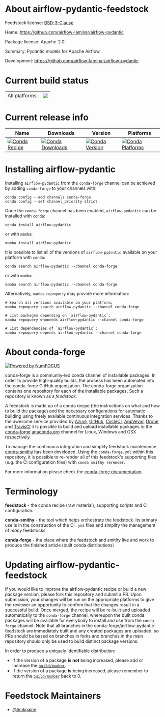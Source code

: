 About airflow-pydantic-feedstock
================================

Feedstock license: [BSD-3-Clause](https://github.com/conda-forge/airflow-pydantic-feedstock/blob/main/LICENSE.txt)

Home: https://github.com/airflow-laminar/airflow-pydantic

Package license: Apache-2.0

Summary: Pydantic models for Apache Airflow

Development: https://github.com/airflow-laminar/airflow-pydantic

Current build status
====================


<table><tr><td>All platforms:</td>
    <td>
      <a href="https://dev.azure.com/conda-forge/feedstock-builds/_build/latest?definitionId=24871&branchName=main">
        <img src="https://dev.azure.com/conda-forge/feedstock-builds/_apis/build/status/airflow-pydantic-feedstock?branchName=main">
      </a>
    </td>
  </tr>
</table>

Current release info
====================

| Name | Downloads | Version | Platforms |
| --- | --- | --- | --- |
| [![Conda Recipe](https://img.shields.io/badge/recipe-airflow--pydantic-green.svg)](https://anaconda.org/conda-forge/airflow-pydantic) | [![Conda Downloads](https://img.shields.io/conda/dn/conda-forge/airflow-pydantic.svg)](https://anaconda.org/conda-forge/airflow-pydantic) | [![Conda Version](https://img.shields.io/conda/vn/conda-forge/airflow-pydantic.svg)](https://anaconda.org/conda-forge/airflow-pydantic) | [![Conda Platforms](https://img.shields.io/conda/pn/conda-forge/airflow-pydantic.svg)](https://anaconda.org/conda-forge/airflow-pydantic) |

Installing airflow-pydantic
===========================

Installing `airflow-pydantic` from the `conda-forge` channel can be achieved by adding `conda-forge` to your channels with:

```
conda config --add channels conda-forge
conda config --set channel_priority strict
```

Once the `conda-forge` channel has been enabled, `airflow-pydantic` can be installed with `conda`:

```
conda install airflow-pydantic
```

or with `mamba`:

```
mamba install airflow-pydantic
```

It is possible to list all of the versions of `airflow-pydantic` available on your platform with `conda`:

```
conda search airflow-pydantic --channel conda-forge
```

or with `mamba`:

```
mamba search airflow-pydantic --channel conda-forge
```

Alternatively, `mamba repoquery` may provide more information:

```
# Search all versions available on your platform:
mamba repoquery search airflow-pydantic --channel conda-forge

# List packages depending on `airflow-pydantic`:
mamba repoquery whoneeds airflow-pydantic --channel conda-forge

# List dependencies of `airflow-pydantic`:
mamba repoquery depends airflow-pydantic --channel conda-forge
```


About conda-forge
=================

[![Powered by
NumFOCUS](https://img.shields.io/badge/powered%20by-NumFOCUS-orange.svg?style=flat&colorA=E1523D&colorB=007D8A)](https://numfocus.org)

conda-forge is a community-led conda channel of installable packages.
In order to provide high-quality builds, the process has been automated into the
conda-forge GitHub organization. The conda-forge organization contains one repository
for each of the installable packages. Such a repository is known as a *feedstock*.

A feedstock is made up of a conda recipe (the instructions on what and how to build
the package) and the necessary configurations for automatic building using freely
available continuous integration services. Thanks to the awesome service provided by
[Azure](https://azure.microsoft.com/en-us/services/devops/), [GitHub](https://github.com/),
[CircleCI](https://circleci.com/), [AppVeyor](https://www.appveyor.com/),
[Drone](https://cloud.drone.io/welcome), and [TravisCI](https://travis-ci.com/)
it is possible to build and upload installable packages to the
[conda-forge](https://anaconda.org/conda-forge) [anaconda.org](https://anaconda.org/)
channel for Linux, Windows and OSX respectively.

To manage the continuous integration and simplify feedstock maintenance
[conda-smithy](https://github.com/conda-forge/conda-smithy) has been developed.
Using the ``conda-forge.yml`` within this repository, it is possible to re-render all of
this feedstock's supporting files (e.g. the CI configuration files) with ``conda smithy rerender``.

For more information please check the [conda-forge documentation](https://conda-forge.org/docs/).

Terminology
===========

**feedstock** - the conda recipe (raw material), supporting scripts and CI configuration.

**conda-smithy** - the tool which helps orchestrate the feedstock.
                   Its primary use is in the construction of the CI ``.yml`` files
                   and simplify the management of *many* feedstocks.

**conda-forge** - the place where the feedstock and smithy live and work to
                  produce the finished article (built conda distributions)


Updating airflow-pydantic-feedstock
===================================

If you would like to improve the airflow-pydantic recipe or build a new
package version, please fork this repository and submit a PR. Upon submission,
your changes will be run on the appropriate platforms to give the reviewer an
opportunity to confirm that the changes result in a successful build. Once
merged, the recipe will be re-built and uploaded automatically to the
`conda-forge` channel, whereupon the built conda packages will be available for
everybody to install and use from the `conda-forge` channel.
Note that all branches in the conda-forge/airflow-pydantic-feedstock are
immediately built and any created packages are uploaded, so PRs should be based
on branches in forks and branches in the main repository should only be used to
build distinct package versions.

In order to produce a uniquely identifiable distribution:
 * If the version of a package **is not** being increased, please add or increase
   the [``build/number``](https://docs.conda.io/projects/conda-build/en/latest/resources/define-metadata.html#build-number-and-string).
 * If the version of a package **is** being increased, please remember to return
   the [``build/number``](https://docs.conda.io/projects/conda-build/en/latest/resources/define-metadata.html#build-number-and-string)
   back to 0.

Feedstock Maintainers
=====================

* [@timkpaine](https://github.com/timkpaine/)


<!-- dummy commit to enable rerendering -->

